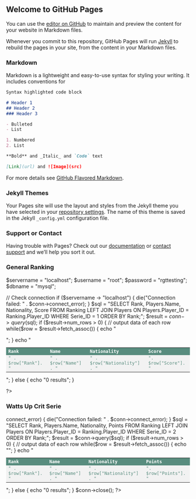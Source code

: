 ## Welcome to GitHub Pages

You can use the [editor on GitHub](https://github.com/bastienmony/rgtrankings/edit/master/README.md) to maintain and preview the content for your website in Markdown files.

Whenever you commit to this repository, GitHub Pages will run [Jekyll](https://jekyllrb.com/) to rebuild the pages in your site, from the content in your Markdown files.

### Markdown

Markdown is a lightweight and easy-to-use syntax for styling your writing. It includes conventions for

```markdown
Syntax highlighted code block

# Header 1
## Header 2
### Header 3

- Bulleted
- List

1. Numbered
2. List

**Bold** and _Italic_ and `Code` text

[Link](url) and ![Image](src)
```

For more details see [GitHub Flavored Markdown](https://guides.github.com/features/mastering-markdown/).

### Jekyll Themes

Your Pages site will use the layout and styles from the Jekyll theme you have selected in your [repository settings](https://github.com/bastienmony/rgtrankings/settings). The name of this theme is saved in the Jekyll `_config.yml` configuration file.

### Support or Contact

Having trouble with Pages? Check out our [documentation](https://help.github.com/categories/github-pages-basics/) or [contact support](https://github.com/contact) and we’ll help you sort it out.


<html>
<head>
	<title>RGT Ranking</title>
<style>
table {
border-collapse: collapse;
width: 100%;
color: #588c7e;
font-family: monospace;
font-size: 12px;
text-align: left;
}
th {
background-color: #588c7e;
color: white;
}
tr:nth-child(even) {background-color: #f2f2f2}
</style>
</head>
<body>
<h3>General Ranking</h3>
<table>
<tr>
<th>Rank</th>
<th>Name</th>
<th>Nationality</th>
<th>Score</th>
</tr>
<?php

$servername = "localhost";
$username = "root";
$password = "rgttesting";
$dbname = "mysql";

// Check connection
if ($servername -> "localhost") {
die("Connection failed: " . $conn->connect_error);
}
$sql = "SELECT Rank, Players.Name, Nationality, Score FROM Ranking LEFT JOIN Players ON Players.Player_ID = Ranking.Player_ID WHERE Serie_ID = 1 ORDER BY Rank;";
$result = $conn->query($sql);
if ($result->num_rows > 0) {
// output data of each row
while($row = $result->fetch_assoc()) {
echo "<tr><td>" . $row["Rank"]. "</td><td>" . $row["Name"] . "</td><td>" . $row["Nationality"] . "</td><td>". $row["Score"]. "</td></tr>";
}
echo "</table>";
} else { echo "0 results"; }

?>
</table>
<h3>Watts Up Crit Serie</h3>
<table>
<tr>
<th>Rank</th>
<th>Name</th>
<th>Nationality</th>
<th>Points</th>
</tr>
<?php
$conn = mysqli_connect($servername, $username, $password, $dbname);
// Check connection
if ($conn->connect_error) {
die("Connection failed: " . $conn->connect_error);
}
$sql = "SELECT Rank, Players.Name, Nationality, Points FROM Ranking LEFT JOIN Players ON Players.Player_ID = Ranking.Player_ID WHERE Serie_ID = 2 ORDER BY Rank;";
$result = $conn->query($sql);
if ($result->num_rows > 0) {
// output data of each row
while($row = $result->fetch_assoc()) {
echo "<tr><td>" . $row["Rank"]. "</td><td>" . $row["Name"] . "</td><td>" . $row["Nationality"] . "</td><td>". $row["Points"]. "</td></tr>";
}
echo "</table>";
} else { echo "0 results"; }
$conn->close();
?>
</table>
</body>
</html>



